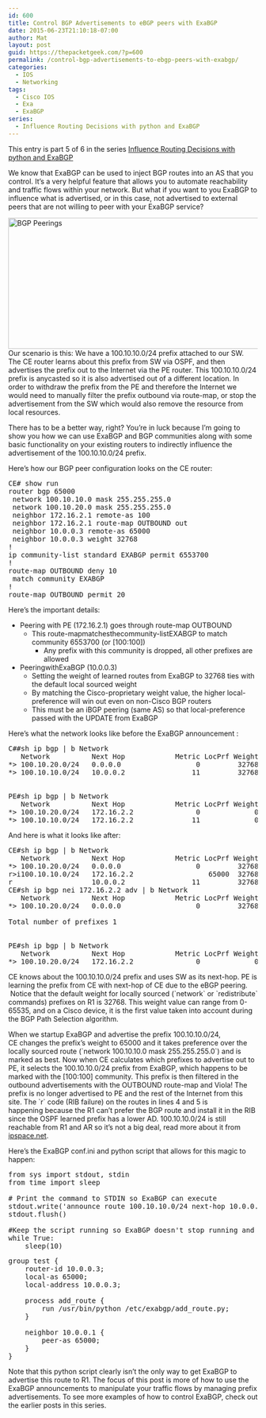 ```yaml
---
id: 600
title: Control BGP Advertisements to eBGP peers with ExaBGP
date: 2015-06-23T21:10:18-07:00
author: Mat
layout: post
guid: https://thepacketgeek.com/?p=600
permalink: /control-bgp-advertisements-to-ebgp-peers-with-exabgp/
categories:
  - IOS
  - Networking
tags:
  - Cisco IOS
  - Exa
  - ExaBGP
series:
  - Influence Routing Decisions with python and ExaBGP
---
```

<div class="seriesmeta">
  This entry is part 5 of 6 in the series <a href="https://thepacketgeek.com/series/influence-routing-decisions-with-python-and-exabgp/" class="series-26" title="Influence Routing Decisions with python and ExaBGP">Influence Routing Decisions with python and ExaBGP</a>
</div>

We know that ExaBGP can be used to inject BGP routes into an AS that you control. It&#8217;s a very helpful feature that allows you to automate reachability and traffic flows within your network. But what if you want to you ExaBGP to influence what is advertised, or in this case, not advertised to external peers that are not willing to peer with your ExaBGP service?

[<img class="aligncenter size-large wp-image-618" src="//thepacketgeek.com/wp-content/uploads/2015/06/Screenshot-2015-06-23-20.45.26-1024x416.png" alt="BGP Peerings" width="650" height="264" srcset="https://thepacketgeek.com/wp-content/uploads/2015/06/Screenshot-2015-06-23-20.45.26-1024x416.png 1024w, https://thepacketgeek.com/wp-content/uploads/2015/06/Screenshot-2015-06-23-20.45.26-300x122.png 300w" sizes="(max-width: 650px) 100vw, 650px" />](//thepacketgeek.com/wp-content/uploads/2015/06/Screenshot-2015-06-23-20.45.26.png)Our scenario is this: We have a 100.10.10.0/24 prefix attached to our SW. The CE router learns about this prefix from SW via OSPF, and then advertises the prefix out to the Internet via the PE router. This 100.10.10.0/24 prefix is anycasted so it is also advertised out of a different location. In order to withdraw the prefix from the PE and therefore the Internet we would need to manually filter the prefix outbound via route-map, or stop the advertisement from the SW which would also remove the resource from local resources.<!--more-->

There has to be a better way, right? You&#8217;re in luck because I&#8217;m going to show you how we can use ExaBGP and BGP communities along with some basic functionality on your existing routers to indirectly influence the advertisement of the 100.10.10.0/24 prefix.

Here&#8217;s how our BGP peer configuration looks on the CE router:

<pre class="theme:dark-terminal lang:sh highlight:0 decode:true">CE# show run
router bgp 65000
 network 100.10.10.0 mask 255.255.255.0
 network 100.10.20.0 mask 255.255.255.0
 neighbor 172.16.2.1 remote-as 100
 neighbor 172.16.2.1 route-map OUTBOUND out
 neighbor 10.0.0.3 remote-as 65000
 neighbor 10.0.0.3 weight 32768
!
ip community-list standard EXABGP permit 6553700
!
route-map OUTBOUND deny 10
 match community EXABGP
!
route-map OUTBOUND permit 20
</pre>

Here&#8217;s the important details:

  * Peering with PE (172.16.2.1) goes through route-map OUTBOUND 
      * This route-mapmatchesthecommunity-listEXABGP to match community 6553700 (or [100:100]) 
          * Any prefix with this community is dropped, all other prefixes are allowed
  * PeeringwithExaBGP (10.0.0.3) 
      * Setting the weight of learned routes from ExaBGP to 32768 ties with the default local sourced weight
      * By matching the Cisco-proprietary weight value, the higher local-preference will win out even on non-Cisco BGP routers
      * This must be an iBGP peering (same AS) so that local-preference passed with the UPDATE from ExaBGP

Here&#8217;s what the network looks like before the ExaBGP announcement :

<pre class="theme:dark-terminal lang:sh highlight:0 decode:true">C##sh ip bgp | b Network
   Network          Next Hop            Metric LocPrf Weight Path
*&gt; 100.10.20.0/24   0.0.0.0                  0         32768 i
*&gt; 100.10.10.0/24   10.0.0.2                11         32768 i


PE#sh ip bgp | b Network
   Network          Next Hop            Metric LocPrf Weight Path
*&gt; 100.10.20.0/24   172.16.2.2               0             0 65000 i
*&gt; 100.10.10.0/24   172.16.2.2              11             0 65000 i
</pre>

And here is what it looks like after:

<pre class="theme:dark-terminal lang:default highlight:0 decode:true ">CE#sh ip bgp | b Network
   Network          Next Hop            Metric LocPrf Weight Path
*&gt; 100.10.20.0/24   0.0.0.0                  0         32768 i
r&gt;i100.10.10.0/24   172.16.2.2                  65000  32768 i
r                   10.0.0.2                11         32768 i
CE#sh ip bgp nei 172.16.2.2 adv | b Network
   Network          Next Hop            Metric LocPrf Weight Path
*&gt; 100.10.20.0/24   0.0.0.0                  0         32768 i

Total number of prefixes 1


PE#sh ip bgp | b Network
   Network          Next Hop            Metric LocPrf Weight Path
*&gt; 100.10.20.0/24   172.16.2.2               0             0 65000 i
</pre>

CE knows about the 100.10.10.0/24 prefix and uses SW as its next-hop. PE is learning the prefix from CE with next-hop of CE due to the eBGP peering.  Notice that the default weight for locally sourced (\`network\` or \`redistribute\` commands) prefixes on R1 is 32768. This weight value can range from 0-65535, and on a Cisco device, it is the first value taken into account during the BGP Path Selection algorithm.

When we startup ExaBGP and advertise the prefix 100.10.10.0/24, CE changes the prefix&#8217;s weight to 65000 and it takes preference over the locally sourced route (\`network 100.10.10.0 mask 255.255.255.0\`) and is marked as best. Now when CE calculates which prefixes to advertise out to PE, it selects the 100.10.10.0/24 prefix from ExaBGP, which happens to be marked with the [100:100] community. This prefix is then filtered in the outbound advertisements with the OUTBOUND route-map and Viola! The prefix is no longer advertised to PE and the rest of the Internet from this site. The \`r\` code (RIB failure) on the routes in lines 4 and 5 is happening because the R1 can&#8217;t prefer the BGP route and install it in the RIB since the OSPF learned prefix has a lower AD. 100.10.10.0/24 is still reachable from R1 and AR so it&#8217;s not a big deal, read more about it from <a href="http://blog.ipspace.net/2007/12/what-is-bgp-rib-failure.html" target="_blank">ipspace.net</a>.

Here&#8217;s the ExaBGP conf.ini and python script that allows for this magic to happen:

<pre class="lang:default decode:true" title="add_route.py">from sys import stdout, stdin
from time import sleep

# Print the command to STDIN so ExaBGP can execute
stdout.write('announce route 100.10.10.0/24 next-hop 10.0.0.2 local-preference 65000 community [100:100]\n')
stdout.flush()

#Keep the script running so ExaBGP doesn't stop running and tear down the BGP peering
while True:
    sleep(10)</pre>

<pre class="lang:ini decode:true" title="conf.ini">group test {
    router-id 10.0.0.3;
    local-as 65000;
    local-address 10.0.0.3;

    process add_route {
        run /usr/bin/python /etc/exabgp/add_route.py;
    }

    neighbor 10.0.0.1 {
        peer-as 65000;
    }
}</pre>

Note that this python script clearly isn&#8217;t the only way to get ExaBGP to advertise this route to R1. The focus of this post is more of how to use the ExaBGP announcements to manipulate your traffic flows by managing prefix advertisements. To see more examples of how to control ExaBGP, check out the earlier posts in this series.